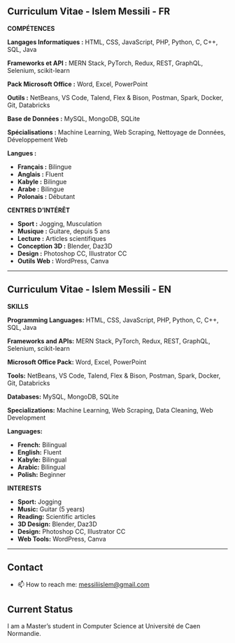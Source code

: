 ## Curriculum Vitae - Islem Messili - FR

**COMPÉTENCES**

**Langages Informatiques :** HTML, CSS, JavaScript, PHP, Python, C, C++, SQL, Java

**Frameworks et API :** MERN Stack, PyTorch, Redux, REST, GraphQL, Selenium, scikit-learn

**Pack Microsoft Office :** Word, Excel, PowerPoint

**Outils :** NetBeans, VS Code, Talend, Flex & Bison, Postman, Spark, Docker, Git, Databricks

**Base de Données :** MySQL, MongoDB, SQLite

**Spécialisations :** Machine Learning, Web Scraping, Nettoyage de Données, Développement Web

**Langues :**
- **Français :** Bilingue
- **Anglais :** Fluent
- **Kabyle :** Bilingue
- **Arabe :** Bilingue
- **Polonais :** Débutant

**CENTRES D’INTÉRÊT**
- **Sport :** Jogging, Musculation
- **Musique :** Guitare, depuis 5 ans
- **Lecture :** Articles scientifiques
- **Conception 3D :** Blender, Daz3D
- **Design :** Photoshop CC, Illustrator CC
- **Outils Web :** WordPress, Canva

---

## Curriculum Vitae - Islem Messili - EN

**SKILLS**

**Programming Languages:** HTML, CSS, JavaScript, PHP, Python, C, C++, SQL, Java

**Frameworks and APIs:** MERN Stack, PyTorch, Redux, REST, GraphQL, Selenium, scikit-learn

**Microsoft Office Pack:** Word, Excel, PowerPoint

**Tools:** NetBeans, VS Code, Talend, Flex & Bison, Postman, Spark, Docker, Git, Databricks

**Databases:** MySQL, MongoDB, SQLite

**Specializations:** Machine Learning, Web Scraping, Data Cleaning, Web Development

**Languages:**
- **French:** Bilingual
- **English:** Fluent
- **Kabyle:** Bilingual
- **Arabic:** Bilingual
- **Polish:** Beginner

**INTERESTS**
- **Sport:** Jogging
- **Music:** Guitar (5 years)
- **Reading:** Scientific articles
- **3D Design:** Blender, Daz3D
- **Design:** Photoshop CC, Illustrator CC
- **Web Tools:** WordPress, Canva

---

## Contact

- 📫 How to reach me: [messiliislem@gmail.com](mailto:messiliislem@gmail.com)

## Current Status

I am a Master’s student in Computer Science at Université de Caen Normandie.
